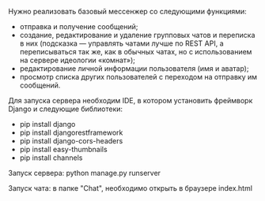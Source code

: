 Нужно реализовать базовый мессенжер со следующими функциями:

- отправка и получение сообщений;
- создание, редактирование и удаление групповых чатов и переписка в них (подсказка — управлять чатами лучше по REST API, а переписываться так же, как в  обычных чатах, но с использованием на сервере идеологии «комнат»);
- редактирование личной информации пользователя (имя и аватар);
- просмотр списка других пользователей с переходом на отправку им сообщений.

Для запуска сервера необходим IDE, в котором установить фреймворк Django
и следующие библиотеки:

- pip install django
- pip install djangorestframework
- pip install django-cors-headers
- pip install easy-thumbnails 
- pip install channels

Запуск сервера: python manage.py runserver

Запуск чата: в папке "Chat", необходимо открыть в браузере index.html
